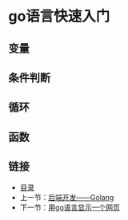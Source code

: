 # go语言快速入门

## 变量

## 条件判断

## 循环

## 函数

## 链接
- [目录](directory.md)  
- 上一节：[后端开发——Golang](5.0.md)  
- 下一节：[用go语言显示一个网页](5.2.md)